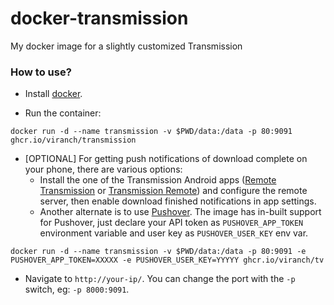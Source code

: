 # docker-transmission
My docker image for a slightly customized Transmission

### How to use?

- Install [docker](https://docs.docker.com/installation/#installation).

- Run the container:
```
docker run -d --name transmission -v $PWD/data:/data -p 80:9091 ghcr.io/viranch/transmission
```

- [OPTIONAL] For getting push notifications of download complete on your phone, there are various options:
  - Install the one of the Transmission Android apps ([Remote Transmission](https://play.google.com/store/apps/details?id=com.neogb.rtac) or [Transmission Remote](https://play.google.com/store/apps/details?id=net.yupol.transmissionremote.app)) and configure the remote server, then enable download finished notifications in app settings.
  - Another alternate is to use [Pushover](https://www.pushover.net/). The image has in-built support for Pushover, just declare your API token as `PUSHOVER_APP_TOKEN` environment variable and user key as `PUSHOVER_USER_KEY` env var.
```
docker run -d --name transmission -v $PWD/data:/data -p 80:9091 -e PUSHOVER_APP_TOKEN=XXXXX -e PUSHOVER_USER_KEY=YYYYY ghcr.io/viranch/tv
```

- Navigate to `http://your-ip/`. You can change the port with the `-p` switch, eg: `-p 8000:9091`.
